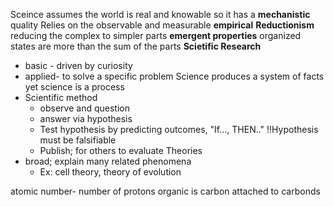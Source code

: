 Sceince assumes the world is real and knowable so it has a __mechanistic__ quality
Relies on the observable and measurable __empirical__
__Reductionism__ reducing the complex to simpler parts
__emergent properties__ organized states are more than the sum of the parts
__Scietific Research__
  * basic - driven by curiosity
  * applied- to solve a specific problem
Science produces a system of facts yet science is a process
  * Scientific method
    * observe and question
    * answer via hypothesis
    * Test hypothesis by predicting outcomes, "If..., THEN.."
    !!Hypothesis must be falsifiable
    * Publish; for others to evaluate
Theories
  * broad; explain many related phenomena
    * Ex: cell theory, theory of evolution

atomic number- number of protons
organic is carbon attached to carbonds

